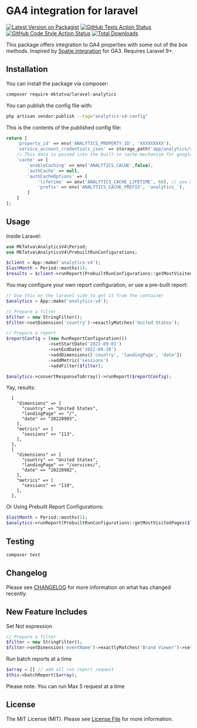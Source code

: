# GA4 integration for laravel

[![Latest Version on Packagist](https://img.shields.io/packagist/v/mktatva/laravel-analytics.svg?style=flat-square)](https://packagist.org/packages/mktatva/laravel-analytics)
[![GitHub Tests Action Status](https://img.shields.io/github/workflow/status/mrugeshtatvasoft/laravel-analytics/run-tests?label=tests)](https://github.com/mrugeshtatvasoft/laravel-analytics/actions?query=workflow%3Arun-tests+branch%3Amain)
[![GitHub Code Style Action Status](https://img.shields.io/github/workflow/status/mrugeshtatvasoft/laravel-analytics/Fix%20PHP%20code%20style%20issues?label=code%20style)](https://github.com/mrugeshtatvasoft/laravel-analytics/actions?query=workflow%3A"Fix+PHP+code+style+issues"+branch%3Amain)
[![Total Downloads](https://img.shields.io/packagist/dt/mktatva/laravel-analytics.svg?style=flat-square)](https://packagist.org/packages/mktatva/laravel-analytics)

This package offers integration to GA4 properties with some out of the box methods. Inspired by [Spatie integration](https://github.com/spatie/laravel-analytics) for GA3. Requires Laravel 9+.

## Installation

You can install the package via composer:

```bash
composer require mktatva/laravel-analytics
```

You can publish the config file with:

```bash
php artisan vendor:publish --tag="analytics-v4-config"
```

This is the contents of the published config file:

```php
return [
    'property_id' => env('ANALYTICS_PROPERTY_ID', 'XXXXXXXXX'),
    'service_account_credentials_json' => storage_path('app/analytics/service-account-credentials.json'),
    // This data is passed into the built-in cache mechanism for google's CredentialWrapper
    'cache' => [
        'enableCaching' => env('ANALYTICS_CACHE',false),
        'authCache' => null,
        'authCacheOptions' => [
            'lifetime' => env('ANALYTICS_CACHE_LIFETIME', 60), // you may want to set this higher
            'prefix' => env('ANALYTICS_CACHE_PREFIX', 'analytics_'),
        ]
    ]
];
```

## Usage
Inside Laravel:

```php
use MkTatva\AnalyticsV4\Period;
use MkTatva\AnalyticsV4\PrebuiltRunConfigurations;

$client = App::make('analytics-v4');
$lastMonth = Period::months(1);
$results = $client->runReport(PrebuiltRunConfigurations::getMostVisitedPages($lastMonth));
```

You may configure your own report configuration, or use a pre-built report:
```php
// Use this on the laravel side to get it from the container
$analytics = App::make('analytics-v4');

// Prepare a filter
$filter = new StringFilter();
$filter->setDimension('country')->exactlyMatches('United States');

// Prepare a report
$reportConfig = (new RunReportConfiguration())
                ->setStartDate('2022-09-01')
                ->setEndDate('2022-09-30')
                ->addDimensions(['country', 'landingPage', 'date'])
                ->addMetric('sessions')
                ->addFilter($filter);

$analytics->convertResponseToArray()->runReport($reportConfig);
```
Yay, results:
```
  [
    "dimensions" => [
      "country" => "United States",
      "landingPage" => "/",
      "date" => "20220903",
    ],
    "metrics" => [
      "sessions" => "113",
    ],
  ],
  [
    "dimensions" => [
      "country" => "United States",
      "landingPage" => "/services/",
      "date" => "20220902",
    ],
    "metrics" => [
      "sessions" => "110",
    ],
  ],
```
Or Using Prebuilt Report Configurations:

```php
$lastMonth = Period::months(1);
$analytics->runReport(PrebuiltRunConfigurations::getMostVisitedPages($lastMonth));
```
## Testing

```bash
composer test
```

## Changelog

Please see [CHANGELOG](CHANGELOG.md) for more information on what has changed recently.

## New Feature Includes

Set Not expression 

```php
// Prepare a filter
$filter = new StringFilter();
$filter->setDimension('eventName')->exactlyMatches('Brand Viewer')->setNotExpression();
```
Run batch reports at a time
```php
$array = [] // add all run report request
$this->batchReport($array);
```
Please note: You can run Max 5 request at a time

## License

The MIT License (MIT). Please see [License File](LICENSE.md) for more information.

